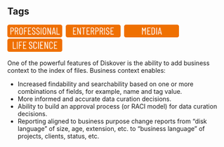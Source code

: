 
## Tags

<img src="images/button_edition_professional.png" width="125">&nbsp;&nbsp;<img src="images/button_edition_enterprise.png" width="125">&nbsp;&nbsp;<img src="images/button_edition_media.png" width="125">&nbsp;&nbsp;<img src="images/button_edition_life_science.png" width="125">


One of the powerful features of Diskover is the ability to add business context to the index of files. Business context enables:

- Increased findability and searchability based on one or more combinations of fields, for example, name and tag value.
- More informed and accurate data curation decisions.
- Ability to build an approval process (or RACI model) for data curation decisions.
- Reporting aligned to business purpose change reports from “disk language” of size, age, extension, etc. to “business language” of projects, clients, status, etc.
